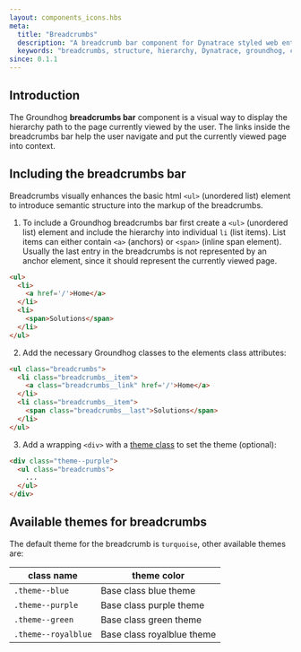 ```yaml
---
layout: components_icons.hbs
meta:
  title: "Breadcrumbs"
  description: "A breadcrumb bar component for Dynatrace styled web entities with css and markup examples."
  keywords: "breadcrumbs, structure, hierarchy, Dynatrace, groundhog, css component"
since: 0.1.1
---
```



## Introduction
The Groundhog **breadcrumbs bar** component is a visual way to display the hierarchy path to the page currently viewed by the user. The links inside the breadcrumbs bar help the user navigate and put the currently viewed page into context.

## Including the breadcrumbs bar
Breadcrumbs visually enhances the basic html `<ul>` (unordered list) element to introduce semantic structure into the markup of the breadcrumbs.
1. To include a Groundhog breadcrumbs bar first create a `<ul>` (unordered list) element and include the hierarchy into individual `li` (list items). List items can either contain `<a>` (anchors) or `<span>` (inline span element). Usually the last entry in the breadcrumbs is not represented by an anchor element, since it should represent the currently viewed page.
```html
<ul>
  <li>
    <a href='/'>Home</a>
  </li>
  <li>
    <span>Solutions</span>
  </li>
</ul>
```
2. Add the necessary Groundhog classes to the elements class attributes:
```html
<ul class="breadcrumbs">
  <li class="breadcrumbs__item">
    <a class="breadcrumbs__link" href='/'>Home</a>
  </li>
  <li class="breadcrumbs__item">
    <span class="breadcrumbs__last">Solutions</span>
  </li>
</ul>
```
3. Add a wrapping `<div>` with a [theme class][themeClass] to set the theme (optional):
```html
<div class="theme--purple">
  <ul class="breadcrumbs">
    ...
  </ul>
</div>
```


## Available themes for breadcrumbs

The default theme for the breadcrumb is `turquoise`, other available themes are:

| class name | theme color |
|------------|--------|
| `.theme--blue` | Base class blue theme |
| `.theme--purple` | Base class purple theme |
| `.theme--green` | Base class green theme |
| `.theme--royalblue` | Base class royalblue theme  |



[themeClass]: #available-themes-for-breadcrumbs
